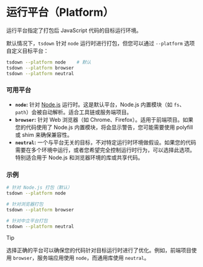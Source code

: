 # 运行平台（Platform）

运行平台指定了打包后 JavaScript 代码的目标运行环境。

默认情况下，`tsdown` 针对 `node` 运行时进行打包，但您可以通过 `--platform` 选项自定义目标平台：

```bash
tsdown --platform node    # 默认
tsdown --platform browser
tsdown --platform neutral
```

### 可用平台

- **`node`:** 针对 [Node.js](https://nodejs.org/) 运行时。这是默认平台，Node.js 内置模块（如 `fs`、`path`）会被自动解析。适合工具链或服务端项目。
- **`browser`:** 针对 Web 浏览器（如 Chrome、Firefox）。适用于前端项目。如果您的代码使用了 Node.js 内置模块，将会显示警告，您可能需要使用 polyfill 或 shim 来确保兼容性。
- **`neutral`:** 一个与平台无关的目标，不对特定运行时环境做假设。如果您的代码需要在多个环境中运行，或者您希望完全控制运行时行为，可以选择此选项。特别适合用于 Node.js 和浏览器环境的库或共享代码。

### 示例

```bash
# 针对 Node.js 打包（默认）
tsdown --platform node

# 针对浏览器打包
tsdown --platform browser

# 针对中立平台打包
tsdown --platform neutral
```

> [!TIP]
> 选择正确的平台可以确保您的代码针对目标运行时进行了优化。例如，前端项目使用 `browser`，服务端应用使用 `node`，而通用库使用 `neutral`。
